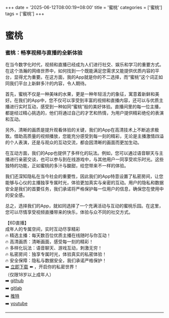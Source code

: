 +++
date = '2025-06-12T08:00:19+08:00'
title = '蜜桃'
categories = ['蜜桃']
tags = ['蜜桃']
+++

# 蜜桃

### 蜜桃：畅享视频与直播的全新体验

在当今数字化时代，视频和直播已经成为人们进行社交、娱乐和学习的重要方式。在这个浩瀚的网络世界中，如何找到一个既能满足您需求又能提供优质内容的平台，显得尤为重要。在这方面，我的App就是你的不二选择，而“蜜桃”这个词正如同我们平台上新鲜多汁的内容，令人期待。

首先，蜜桃不仅是一种美味的水果，更是一种年轻活力的象征，寓意着新鲜和美好。在我们的App中，您不仅可以享受到丰富的视频和直播内容，还可以与优质主播进行实时互动，感受到一种如同“蜜桃”般的美好体验。直播间里的每一位主播，都是经过精心挑选的，他们将通过自己的才艺和热情，为用户提供精彩绝伦的表演和互动。

另外，清晰的画质是提升观看体验的关键，我们的App在高清技术上不断追求极致。借助高质量的视频播放，您能充分感受到每一刻的精彩，无论是主播激情四溢的个人表演，还是与观众的互动交流，都会因清晰的画面而更加生动。

在互动方面，我们的App也提供了多样化的玩法。例如，您可以通过语音聊天与主播进行亲密交谈，也可以参与到在线游戏中，与其他用户一同享受欢乐时光。这些独特的功能，正如蜜桃的多汁与酸甜，给您带来不一样的体验。

我们还深知隐私在当今社会的重要性，因此我们的App特意设置了私密房间，让您能够与心仪的主播独享专属时光，体验更加真实与亲密的互动。用户的隐私和数据安全是我们的首要任务，我们承诺将严格保护每一位用户的信息，确保您在使用中的安全感。

总之，选择我们的App，就如同选择了一个充满活动与互动的蜜桃乐园。在这里，您可以尽情享受视频直播带来的快乐，体验与众不同的社交方式。

【6D直播】  
成年人的专属空间，实时互动尽享精彩  
🔥 精选主播：每天数百位优质主播在线随时与你互动！  
🔥 高清画质：清晰画面，感受每一刻的精彩！  
🔥 多样化玩法：语音聊天、游戏互动，刺激无穷！  
🔥 私密房间：独享专属时光，体验真实的私密体验！  
🔥 安全保障：隐私与数据安全，我们承诺严格保护！  
➡️ [立即下载](https://down123.s3.ap-east-1.amazonaws.com/down/down.html?channelCode=blog) ⬅️ ，开启你的私密世界！  
（仅限18岁以上成年人）  
➡️ [github](https://aldult-live.github.io/)  
➡️ [gitlab](https://seo-09598d.gitlab.io/)  
➡️ [推特](https://x.com/wegame33)  
➡️ [youtube](https://www.youtube.com/@6Dlive)

---
